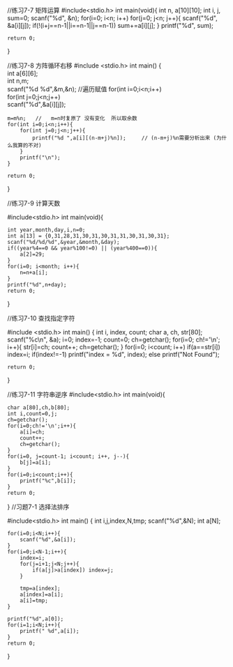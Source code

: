 //练习7-7 矩阵运算
#include<stdio.h>
int main(void){
int n, a[10][10];
	int i, j, sum=0;
	scanf("%d", &n);
	for(i=0; i<n; i++)
		for(j=0; j<n; j++){
			scanf("%d", &a[i][j]);
			if(!(i+j==n-1||i==n-1||j==n-1))
			sum+=a[i][j];
			}
	printf("%d", sum);
		
	return 0;
}

//练习7-8 方阵循环右移
#include <stdio.h> 
int main() {  
	int a[6][6];    
	int n,m;     
	scanf("%d %d",&m,&n);
	//遍历赋值 
	for(int i=0;i<n;i++)         
		for(int j=0;j<n;j++)             
			scanf("%d",&a[i][j]);     
	
	m=m%n;   //	  m=n时复原了 没有变化  所以取余数 
	for(int i=0;i<n;i++){         
		for(int j=0;j<n;j++){             
			printf("%d ",a[i][(n-m+j)%n]);     // (n-m+j)%n需要分析出来 (为什么我算的不对)
		}         
		printf("\n");     
	}    
	 
	return 0; 
}

//练习7-9 计算天数

#include<stdio.h>
int main(void){

    int year,month,day,i,n=0;
    int a[13] = {0,31,28,31,30,31,30,31,31,30,31,30,31};
    scanf("%d/%d/%d",&year,&month,&day);
    if((year%4==0 && year%100!=0) || (year%400==0)){
        a[2]=29;
    }
    for(i=0; i<month; i++){
        n=n+a[i];
    }
    printf("%d",n+day);
    return 0;
}

//练习7-10 查找指定字符

#include <stdio.h>
int main()
{
	int i, index, count;
	char a, ch, str[80];
	scanf("%c\n", &a);
	i=0;
	index=-1;
	count=0;
	ch=getchar();
	for(i=0; ch!='\n'; i++){
		str[i]=ch;
		count++;
		ch=getchar();
	}
	for(i=0; i<count; i++)
		if(a==str[i])
			index=i;
		if(index!=-1)
			printf("index = %d", index);
		else
			printf("Not Found");
			
	return 0;
}

//练习7-11 字符串逆序
#include<stdio.h>
int main(void){

    char a[80],ch,b[80];
    int i,count=0,j;
    ch=getchar();
    for(i=0;ch!='\n';i++){
        a[i]=ch;
        count++;
        ch=getchar();
    }
    for(i=0, j=count-1; i<count; i++, j--){
        b[j]=a[i];
    }
    for(i=0;i<count;i++){
        printf("%c",b[i]);
    }
    return 0;
}
//习题7-1 选择法排序

#include<stdio.h>
int main()
{
	int i,j,index,N,tmp;
    scanf("%d",&N);
    int a[N];

    for(i=0;i<N;i++){
        scanf("%d",&a[i]);
    }
    for(i=0;i<N-1;i++){
        index=i;
        for(j=i+1;j<N;j++){
            if(a[j]>a[index]) index=j;
        }
        
        tmp=a[index];
        a[index]=a[i];
        a[i]=tmp;
    }
    
    printf("%d",a[0]);
    for(i=1;i<N;i++){
        printf(" %d",a[i]);
    }
    return 0;
}
